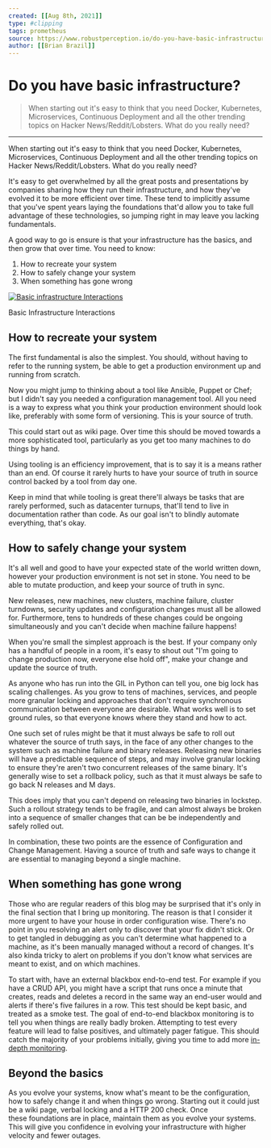 ```yaml
---
created: [[Aug 8th, 2021]]
type: #clipping
tags: prometheus 
source: https://www.robustperception.io/do-you-have-basic-infrastructure
author: [[Brian Brazil]] 
---
```

# Do you have basic infrastructure?

> When starting out it's easy to think that you need Docker, Kubernetes, Microservices, Continuous Deployment and all the other trending topics on Hacker News/Reddit/Lobsters. What do you really need?

---
When starting out it's easy to think that you need Docker, Kubernetes, Microservices, Continuous Deployment and all the other trending topics on Hacker News/Reddit/Lobsters. What do you really need?

It's easy to get overwhelmed by all the great posts and presentations by companies sharing how they run their infrastructure, and how they've evolved it to be more efficient over time. These tend to implicitly assume that you've spent years laying the foundations that'd allow you to take full advantage of these technologies, so jumping right in may leave you lacking fundamentals.

A good way to go is ensure is that your infrastructure has the basics, and then grow that over time. You need to know:

1.  How to recreate your system
2.  How to safely change your system
3.  When something has gone wrong

[![Basic infrastructure Interactions](http://www.robustperception.io/wp-content/uploads/2015/11/Do-you-have-basic-infrastructure--640x308.png)](http://www.robustperception.io/wp-content/uploads/2015/11/Do-you-have-basic-infrastructure-.png)

Basic Infrastructure Interactions

## How to recreate your system

The first fundamental is also the simplest. You should, without having to refer to the running system, be able to get a production environment up and running from scratch.

Now you might jump to thinking about a tool like Ansible, Puppet or Chef; but I didn't say you needed a configuration management tool. All you need is a way to express what you think your production environment should look like, preferably with some form of versioning. This is your source of truth.

This could start out as wiki page. Over time this should be moved towards a more sophisticated tool, particularly as you get too many machines to do things by hand.

Using tooling is an efficiency improvement, that is to say it is a means rather than an end. Of course it rarely hurts to have your source of truth in source control backed by a tool from day one.

Keep in mind that while tooling is great there'll always be tasks that are rarely performed, such as datacenter turnups, that'll tend to live in documentation rather than code. As our goal isn't to blindly automate everything, that's okay.

## How to safely change your system

It's all well and good to have your expected state of the world written down, however your production environment is not set in stone. You need to be able to mutate production, and keep your source of truth in sync.

New releases, new machines, new clusters, machine failure, cluster turndowns, security updates and configuration changes must all be allowed for. Furthermore, tens to hundreds of these changes could be ongoing simultaneously and you can't decide when machine failure happens!

When you're small the simplest approach is the best. If your company only has a handful of people in a room, it's easy to shout out "I'm going to change production now, everyone else hold off", make your change and update the source of truth.

As anyone who has run into the GIL in Python can tell you, one big lock has scaling challenges. As you grow to tens of machines, services, and people more granular locking and approaches that don't require synchronous communication between everyone are desirable. What works well is to set ground rules, so that everyone knows where they stand and how to act.

One such set of rules might be that it must always be safe to roll out whatever the source of truth says, in the face of any other changes to the system such as machine failure and binary releases. Releasing new binaries will have a predictable sequence of steps, and may involve granular locking to ensure they're aren't two concurrent releases of the same binary. It's generally wise to set a rollback policy, such as that it must always be safe to go back N releases and M days.

This does imply that you can't depend on releasing two binaries in lockstep. Such a rollout strategy tends to be fragile, and can almost always be broken into a sequence of smaller changes that can be be independently and safely rolled out.

In combination, these two points are the essence of Configuration and Change Management. Having a source of truth and safe ways to change it are essential to managing beyond a single machine.

## When something has gone wrong

Those who are regular readers of this blog may be surprised that it's only in the final section that I bring up monitoring. The reason is that I consider it more urgent to have your house in order configuration wise. There's no point in you resolving an alert only to discover that your fix didn't stick. Or to get tangled in debugging as you can't determine what happened to a machine, as it's been manually managed without a record of changes. It's also kinda tricky to alert on problems if you don't know what services are meant to exist, and on which machines.

To start with, have an external blackbox end-to-end test. For example if you have a CRUD API, you might have a script that runs once a minute that creates, reads and deletes a record in the same way an end-user would and alerts if there's five failures in a row. This test should be kept basic, and treated as a smoke test. The goal of end-to-end blackbox monitoring is to tell you when things are really badly broken. Attempting to test every feature will lead to false positives, and ultimately pager fatigue. This should catch the majority of your problems initially, giving you time to add more [in-depth monitoring](http://www.robustperception.io/monitoring-not-just-for-outages/).

## Beyond the basics

As you evolve your systems, know what's meant to be the configuration, how to safely change it and when things go wrong. Starting out it could just be a wiki page, verbal locking and a HTTP 200 check. Once these foundations are in place, maintain them as you evolve your systems. This will give you confidence in evolving your infrastructure with higher velocity and fewer outages.
